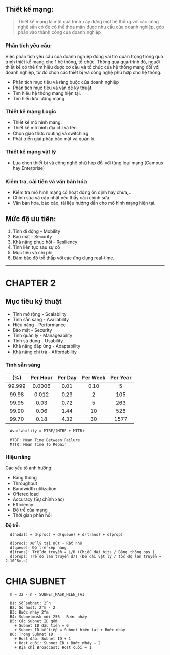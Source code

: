  ## Thiết kế mạng:
> Thiết kế mạng là một quá trình xây dựng một hệ thống với các công nghệ sẵn có đẻ có thể thỏa mãn được nhu cầu của doanh nghiệp, góp phần vào thành công của doanh nghiệp
### Phân tích yêu cầu:
Việc phân tích yêu cầu của doanh nghiệp đóng vai trò quan trọng trong quá trình thiết kế mạng cho 1 hệ thống, tổ chức. Thông qua quá trình đó, người thiết kế có thể tìm hiểu được cơ cấu và tổ chức của hệ thống mạng đối với doanh nghiệp, từ đó chọn các thiết bị và công nghệ phù hợp cho hệ thống.
- Phân tích mục tiêu và ràng buộc của doanh nghiệp
- Phân tích mục tiêu và vấn đề kỹ thuật.
- Tìm hiểu hệ thống mạng hiện tại.
- Tìm hiểu lưu lượng mạng.

### Thiết kế mạng Logic
- Thiết kế mô hình mạng.
- Thiết kế mô hình địa chỉ và tên.
- Chọn giao thức routing và switching.
- Phát triển giải pháp bảo mật và quản lý.

### Thiết kế mạng vật lý
- Lựa chọn thiết bị và công nghệ phù hợp đối với từng loại mạng (Campus hay Enterprise)

### Kiểm tra, cải tiến và văn bản hóa
- Kiểm tra mô hình mạng có hoạt động ổn định hay chưa,...
- Chỉnh sửa và cập nhật nếu thấy cần chỉnh sửa.
- Văn bản hóa, báo cáo, tài liệu hướng dẫn cho mô hình mạng hiện tại.

## Mức độ ưu tiên:
1. Tính di động - Mobility
2. Bảo mật - Security
3. Khả năng phục hồi - Resiliency
4. Tính liên tục sau sự cố
5. Mục tiêu và chi phí
6. Đảm bảo độ trễ thấp với các ứng dụng real-time.

---------------------------

# CHAPTER 2

## Mục tiêu kỹ thuật
- Tính mở rộng - Scalability
- Tính sẵn sàng - Availability
- Hiệu năng - Performance
- Bảo mật - Security
- Tính quản lý - Manageability
- Tính sử dụng - Usability
- Khả năng đáp ứng - Adaptability
- Khả năng chi trả - Affordability

### Tính sẵn sàng
| (%)     | Per Hour | Per Day | Per Week | Per Year |
|:----:   | :----:   | :----:  | :----:   | :----:   |
| 99.999  | 0.0006   | 0.01    | 0.10     | 5        |
| 99.98   | 0.012    | 0.29    | 2        | 105      |
| 99.95   | 0.03     | 0.72    | 5        | 263      |
| 99.90   | 0.06     | 1.44    | 10       | 526      |
| 99.70   | 0.18     | 4.32    | 30       | 1577     |

```
  Availability = MTBF/(MTBF + MTTR)
  
  MTBF: Mean Time Between Failure 
  MTTR: Mean Time To Repair
```
### Hiệu năng
Các yếu tố ảnh hưởng:
- Băng thông
- Throughput
- Bandwidth utilization
- Offered load
- Accuracy (Sự chính xác)
- Efficiency
- Độ trễ của mạng
- Thời gian phản hồi

**Độ trễ:**
```
  d(nodal) = d(proc) + d(queue) + d(trans) + d(prop)

  d(proc): Xử lý tại nút - Rất nhỏ
  d(queue): Độ trễ xếp hàng
  d(trans): Trễ do truyền = L/R (Chiều dài bits / Băng thông bps )
  d(prop): Trễ do lan truyền d/s (Đồ dài vật lý / tốc độ lan truyền ~ 2.10^8m.s)
```

# CHIA SUBNET

```
  m = 32 - n - SUBNET_MASK_HIEN_TAI

  B1: Số subnet: 2^n
  B2: Số host: 2^m - 2
  B3: Bước nhảy 2^m
  B4: Subnetmask mới 256 - Bước nhảy
  B5: Các Subnet ID gồm
    + Subnet ID đầu tiên = 0
    + Subnet ID kế tiếp = Subnet hiện tại + Bước nhảy
  B6: Trong Subnet ID.
    + Host đầu: Subnet ID + 1
    + Host cuối: Subnet ID + Bước nhảy – 2
    + Địa chỉ Broadcast: Host cuối + 1
```